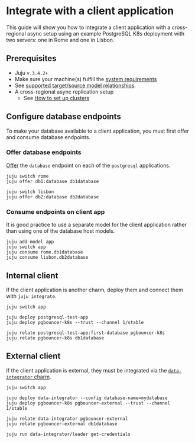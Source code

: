 # Integrate with a client application

This guide will show you how to integrate a client application with a cross-regional async setup using an example PostgreSQL K8s deployment with two servers: one in Rome and one in Lisbon.

## Prerequisites
* Juju `v.3.4.2+`
* Make sure your machine(s) fulfill the [system requirements](/reference/system-requirements)
* See [supported target/source model relationships](substrate-dependencies).
* A cross-regional async replication setup
  * See [How to set up clusters](/how-to/cross-regional-async-replication/set-up-clusters)

## Configure database endpoints

To make your database available to a client application, you must first offer and consume database endpoints.

### Offer database endpoints

[Offer](https://juju.is/docs/juju/offer) the `database` endpoint on each of the `postgresql` applications.

```text
juju switch rome
juju offer db1:database db1database

juju switch lisbon
juju offer db2:database db2database
```

### Consume endpoints on client app

It is good practice to use a separate model for the client application rather than using one of the database host models.
 
```text
juju add-model app
juju switch app
juju consume rome.db1database
juju consume lisbon.db2database
```

## Internal client

If the client application is another charm, deploy them and connect them with `juju integrate`.

<!--TODO: Clarify code--->

```text
juju switch app

juju deploy postgresql-test-app
juju deploy pgbouncer-k8s --trust --channel 1/stable

juju relate postgresql-test-app:first-database pgbouncer-k8s
juju relate pgbouncer-k8s db1database
```

## External client

If the client application is external, they must be integrated via the [`data-integrator` charm](https://charmhub.io/data-integrator).

<!--TODO: Clarify code--->

```text
juju switch app

juju deploy data-integrator --config database-name=mydatabase
juju deploy pgbouncer-k8s pgbouncer-external --trust --channel 1/stable

juju relate data-integrator pgbouncer-external
juju relate pgbouncer-external db1database

juju run data-integrator/leader get-credentials
```

